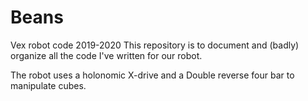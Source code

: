 # Beans
 Vex robot code 2019-2020
 This repository is to document and (badly) organize all the code I've written for our robot.

The robot uses a holonomic X-drive and a Double reverse four bar to manipulate cubes.
